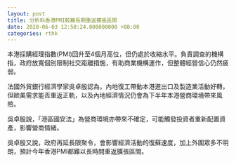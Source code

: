 ```yaml
---
layout: post
title: 分析料香港PMI較難長期重返擴張區間
date: 2020-06-03 12:50:24.000000000 +08:00
categories: rthk
---
```


本港採購經理指數(PMI)回升至4個月高位，但仍處於收縮水平。負責調查的機構指，政府放寬個別限制社交距離措施，有助商業機構運作，但整體經營信心仍然疲弱。

法國外貿銀行經濟學家吳卓殷認為，內地復工帶動本港進出口及製造業活動好轉，但歐美需求能否重返正軌，以及內地經濟情況仍會為下半年本港營商環境帶來風險。

吳卓殷說，「港區國安法」為營商環境亦帶來不確定，可能觸發投資者重新配置資產，影響營商情緒。

吳卓殷又說，政府再延長限聚令，會影響經濟活動的復蘇速度，加上外圍眾多不明朗，預計今年香港PMI都難以長時間重返擴張區間。

